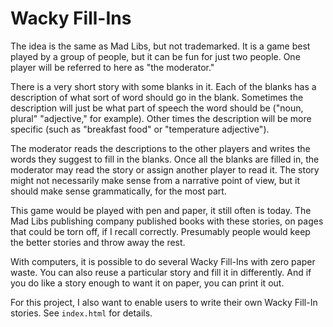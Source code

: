 # Wacky Fill-Ins

The idea is the same as Mad Libs, but not trademarked. It is a game best played by a group of people, but it can be fun for just two people. One player will be referred to here as "the moderator."

There is a very short story with some blanks in it. Each of the blanks has a description of what sort of word should go in the blank. Sometimes the description will just be what part of speech the word should be ("noun, plural" "adjective," for example). Other times the description will be more specific (such as "breakfast food" or "temperature adjective").

The moderator reads the descriptions to the other players and writes the words they suggest to fill in the blanks. Once all the blanks are filled in, the moderator may read the story or assign another player to read it. The story might not necessarily make sense from a narrative point of view, but it should make sense grammatically, for the most part.

This game would be played with pen and paper, it still often is today. The Mad Libs publishing company published books with these stories, on pages that could be torn off, if I recall correctly. Presumably people would keep the better stories and throw away the rest.

With computers, it is possible to do several Wacky Fill-Ins with zero paper waste. You can also reuse a particular story and fill it in differently. And if you do like a story enough to want it on paper, you can print it out.

For this project, I also want to enable users to write their own Wacky Fill-In stories. See `index.html` for details.